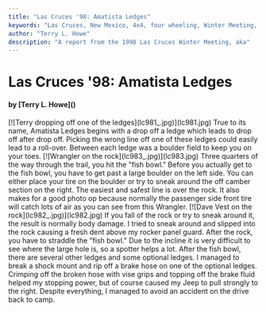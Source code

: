 ```yaml
---
title: "Las Cruces '98: Amatista Ledges"
keywords: "Las Cruces, New Mexico, 4x4, four wheeling, Winter Meeting, 1998, Chile Challenge, Guardian, Wolf Run, Gauntlet, Tabasco Twister, Amatista Ledges, Jeep, Toyota, Ford, Bronco, CJ, Wrangler, Kronos"
author: "Terry L. Howe"
description: "A report from the 1998 Las Cruces Winter Meeting, aka"
---
```


# Las Cruces '98: Amatista Ledges
<H4>by [Terry L. Howe]()</H4>
[![Terry dropping off one of the ledges](lc981_.jpg)](lc981.jpg)
True to its name, Amatista Ledges begins with a drop off
a ledge which leads to drop off after drop off.
Picking the wrong line off one of these ledges could easily
lead to a roll-over.  Between each ledge was a boulder field
to keep you on your toes.
[![Wrangler on the rock](lc983_.jpg)](lc983.jpg)
Three quarters of the way through the trail, you hit the "fish bowl."
Before you actually get to the fish bowl, you have to get past a large
boulder on the left side.  You can either place your tire on the
boulder or try to sneak around the off camber section on the right.
The easiest and safest line is over the rock.  It also makes for
a good photo op because normally the passenger side front tire will
catch lots of air as you can see from this Wrangler.
[![Dave Vest on the rock](lc982_.jpg)](lc982.jpg)
If you fall of the rock or try to sneak around it, the result is
normally body damage.  I tried to sneak around and slipped into the
rock causing a fresh dent above my rocker panel guard.
After the rock, you have to straddle the "fish bowl."  Due to the
incline it is very difficult to see where the large hole is, so
a spotter helps a lot.   After the fish bowl, there are several other
ledges and some optional ledges.  I managed to break a shock mount
and rip off a brake hose on one of the optional ledges.  Crimping
off the broken hose with vise grips and topping off the brake fluid
helped my stopping power, but of course caused my Jeep to pull
strongly to the right.  Despite everything, I managed to avoid an
accident on the drive back to camp.